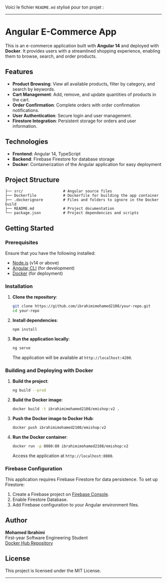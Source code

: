 Voici le fichier `README.md` stylisé pour ton projet :

---

# Angular E-Commerce App

This is an e-commerce application built with **Angular 14** and deployed with **Docker**. It provides users with a streamlined shopping experience, enabling them to browse, search, and order products.

## Features

- **Product Browsing**: View all available products, filter by category, and search by keywords.
- **Cart Management**: Add, remove, and update quantities of products in the cart.
- **Order Confirmation**: Complete orders with order confirmation notifications.
- **User Authentication**: Secure login and user management.
- **Firestore Integration**: Persistent storage for orders and user information.

## Technologies

- **Frontend**: Angular 14, TypeScript
- **Backend**: Firebase Firestore for database storage
- **Docker**: Containerization of the Angular application for easy deployment

## Project Structure

```plaintext
├── src/                  # Angular source files
├── Dockerfile            # Dockerfile for building the app container
├── .dockerignore         # Files and folders to ignore in the Docker build
├── README.md             # Project documentation
└── package.json          # Project dependencies and scripts
```

## Getting Started

### Prerequisites

Ensure that you have the following installed:

- [Node.js](https://nodejs.org/) (v14 or above)
- [Angular CLI](https://angular.io/cli) (for development)
- [Docker](https://www.docker.com/) (for deployment)

### Installation

1. **Clone the repository**:
    ```bash
    git clone https://github.com/ibrahimimohamed2108/your-repo.git
    cd your-repo
    ```

2. **Install dependencies**:
    ```bash
    npm install
    ```

3. **Run the application locally**:
    ```bash
    ng serve
    ```
   The application will be available at `http://localhost:4200`.

### Building and Deploying with Docker

1. **Build the project**:
    ```bash
    ng build --prod
    ```

2. **Build the Docker image**:
    ```bash
    docker build -t ibrahimimohamed2108/emishop:v2 .
    ```

3. **Push the Docker image to Docker Hub**:
    ```bash
    docker push ibrahimimohamed2108/emishop:v2
    ```

4. **Run the Docker container**:
    ```bash
    docker run -p 8080:80 ibrahimimohamed2108/emishop:v2
    ```
   Access the application at `http://localhost:8080`.

### Firebase Configuration

This application requires Firebase Firestore for data persistence. To set up Firestore:

1. Create a Firebase project on [Firebase Console](https://console.firebase.google.com/).
2. Enable Firestore Database.
3. Add Firebase configuration to your Angular environment files.

## Author

**Mohamed Ibrahimi**  
First-year Software Engineering Student  
[Docker Hub Repository](https://hub.docker.com/repository/docker/ibrahimimohamed2108/emishop)

## License

This project is licensed under the MIT License.

---
